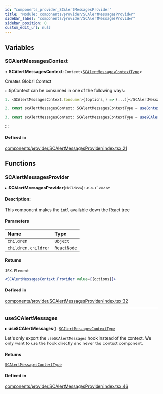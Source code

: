 ```yaml
---
id: "components_provider_SCAlertMessagesProvider"
title: "Module: components/provider/SCAlertMessagesProvider"
sidebar_label: "components/provider/SCAlertMessagesProvider"
sidebar_position: 0
custom_edit_url: null
---
```


## Variables

### SCAlertMessagesContext

• **SCAlertMessagesContext**: `Context`<[`SCAlertMessagesContextType`](../interfaces/types_context.SCAlertMessagesContextType)\>

Creates Global Context

:::tipContext can be consumed in one of the following ways:
```jsx
1. <SCAlertMessagesContext.Consumer>{(options,) => (...)}</SCAlertMessagesContext.Consumer>
```
```jsx
2. const scAlertMessagesContext: SCAlertMessagesContextType = useContext(SCAlertMessagesContext)
```
```jsx
3. const scAlertMessagesContext: SCAlertMessagesContextType = useSCAlertMessages();
````
:::

#### Defined in

[components/provider/SCAlertMessagesProvider/index.tsx:21](https://github.com/selfcommunity/community-ui/blob/487fa8c/packages/sc-core/src/components/provider/SCAlertMessagesProvider/index.tsx#L21)

## Functions

### SCAlertMessagesProvider

▸ **SCAlertMessagesProvider**(`children`): `JSX.Element`

#### Description:
This component makes the `intl` available down the React tree.

#### Parameters

| Name | Type |
| :------ | :------ |
| `children` | `Object` |
| `children.children` | `ReactNode` |

#### Returns

`JSX.Element`

```jsx
<SCAlertMessagesContext.Provider value={{options}}>
```

#### Defined in

[components/provider/SCAlertMessagesProvider/index.tsx:32](https://github.com/selfcommunity/community-ui/blob/487fa8c/packages/sc-core/src/components/provider/SCAlertMessagesProvider/index.tsx#L32)

___

### useSCAlertMessages

▸ **useSCAlertMessages**(): [`SCAlertMessagesContextType`](../interfaces/types_context.SCAlertMessagesContextType)

Let's only export the `useSCAlertMessages` hook instead of the context.
We only want to use the hook directly and never the context component.

#### Returns

[`SCAlertMessagesContextType`](../interfaces/types_context.SCAlertMessagesContextType)

#### Defined in

[components/provider/SCAlertMessagesProvider/index.tsx:46](https://github.com/selfcommunity/community-ui/blob/487fa8c/packages/sc-core/src/components/provider/SCAlertMessagesProvider/index.tsx#L46)
